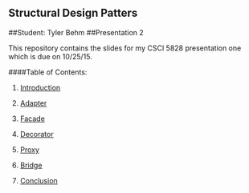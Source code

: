## Structural Design Patters
##Student: Tyler Behm
##Presentation 2

This repository contains the slides for my CSCI 5828 presentation one 
which is due on 10/25/15.

####Table of Contents:
1) [Introduction](https://github.com/trekbaum/present/blob/master/sdp/intro.md)

2) [Adapter](https://github.com/trekbaum/present/blob/master/sdp/adapter.md)

3) [Facade](https://github.com/trekbaum/present/blob/master/sdp/facade.md)

4) [Decorator](https://github.com/trekbaum/present/blob/master/sdp/decorator.md)

5) [Proxy](https://github.com/trekbaum/present/blob/master/sdp/proxy.md)

6) [Bridge](https://github.com/trekbaum/present/blob/master/sdp/bridge.md)

7) [Conclusion](https://github.com/trekbaum/present/blob/master/sdp/conclusion.md)
